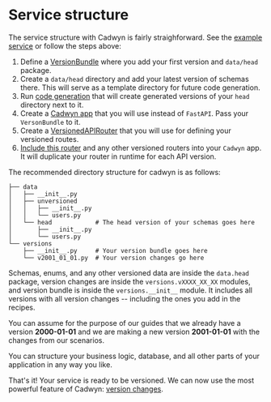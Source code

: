 # Service structure

The service structure with Cadwyn is fairly straighforward. See the [example service](https://github.com/zmievsa/cadwyn/tree/main/tests/tutorial) or follow the steps above:

1. Define a [VersionBundle](./version_changes.md#versionbundle) where you add your first version and `data/head` package.
2. Create a `data/head` directory and add your latest version of schemas there. This will serve as a template directory for future code generation.
3. Run [code generation](./code_generation.md#code-generation) that will create generated versions of your `head` directory next to it.
4. Create a [Cadwyn app](./main_app.md) that you will use instead of `FastAPI`. Pass your `VersonBundle` to it.
5. Create a [VersionedAPIRouter](./main_app.md#versionedapirouter) that you will use for defining your versioned routes.
6. [Include this router](./main_app.md) and any other versioned routers into your `Cadwyn` app. It will duplicate your router in runtime for each API version.

The recommended directory structure for cadwyn is as follows:
<!--- Find a better name for "data" dir. "Schemas" doesn't work because enums can also be there. "Versioned" doesn't work because unversioned stuff can also be there as long as it's not in head.-->

```tree
├── data
│   ├── __init__.py
│   ├── unversioned
│   │   ├── __init__.py
│   │   └── users.py
│   └── head            # The head version of your schemas goes here
│       ├── __init__.py
│       └── users.py
└── versions
    ├── __init__.py     # Your version bundle goes here
    └── v2001_01_01.py  # Your version changes go here
```

Schemas, enums, and any other versioned data are inside the `data.head` package, version changes are inside the `versions.vXXXX_XX_XX` modules, and version bundle is inside the `versions.__init__` module. It includes all versions with all version changes -- including the ones you add in the recipes.

You can assume for the purpose of our guides that we already have a version **2000-01-01** and we are making a new version **2001-01-01** with the changes from our scenarios.

You can structure your business logic, database, and all other parts of your application in any way you like.

That's it! Your service is ready to be versioned. We can now use the most powerful feature of Cadwyn: [version changes](./version_changes.md#version-changes).
